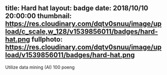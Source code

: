 title: Hard hat
layout: badge
date: 2018/10/10 20:00:00
thumbnail: https://res.cloudinary.com/dqtv0snuu/image/upload/c_scale,w_128/v1539856011/badges/hard-hat.png
fullphoto: https://res.cloudinary.com/dqtv0snuu/image/upload/v1539856011/badges/hard-hat.png
---
Utilize data mining (AI) 100 poeng

